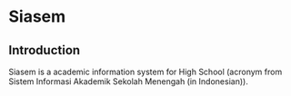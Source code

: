 # Siasem
## Introduction
Siasem is a academic information system for High School (acronym from Sistem Informasi Akademik Sekolah Menengah (in Indonesian)).
